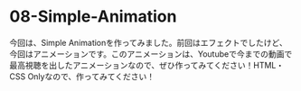 # 08-Simple-Animation

今回は、Simple Animationを作ってみました。前回はエフェクトでしたけど、今回はアニメーションです。このアニメーションは、Youtubeで今までの動画で最高視聴を出したアニメーションなので、ぜひ作ってみてください！HTML・CSS Onlyなので、作ってみてください！
